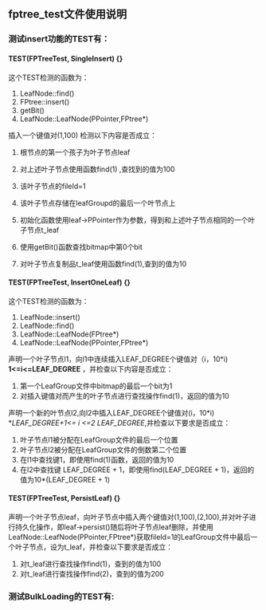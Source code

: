 ## fptree_test文件使用说明

### 测试insert功能的TEST有：

#### TEST(FPTreeTest, SingleInsert) {} 

这个TEST检测的函数为：

1. LeafNode::find()
2. FPtree::insert()
3. getBit()
4. LeafNode::LeafNode(PPointer,FPtree*)

插入一个键值对(1,100) 检测以下内容是否成立：

1. 根节点的第一个孩子为叶子节点leaf

2. 对上述叶子节点使用函数find(1) ,查找到的值为100
3. 该叶子节点的fileId=1
4. 该叶子节点存储在leafGroupd的最后一个叶节点上
5. 初始化函数使用leaf->PPointer作为参数，得到和上述叶子节点相同的一个叶子节点t_leaf
6. 使用getBit()函数查找bitmap中第0个bit
7. 对叶子节点复制品t_leaf使用函数find(1),查到的值为10

#### TEST(FPTreeTest, InsertOneLeaf) {}

这个TEST检测的函数为：

1. LeafNode::insert()
2. LeafNode::find()
3. LeafNode::LeafNode(FPtree*)
4. LeafNode::LeafNode(PPointer,FPtree*)

声明一个叶子节点l1，向l1中连续插入LEAF_DEGREE个键值对（i，10*i) **1<=i<=LEAF_DEGREE** ，并检查以下内容是否成立：

1. 第一个LeafGroup文件中bitmap的最后一个bit为1
2. 对插入键值对而产生的叶子节点进行查找操作find(1)，返回的值为10

声明一个新的叶节点l2,向l2中插入LEAF_DEGREE个键值对(i，10*i)  **LEAF_DEGREE+1<= i <=2 *LEAF_DEGREE**,并检查以下要求是否成立：

1. 叶子节点l1被分配在LeafGroup文件的最后一个位置
2. 叶子节点l2被分配在LeafGroup文件的倒数第二个位置
3. 在l1中查找键1，即使用find(1)函数，返回的值为10
4. 在l2中查找键 LEAF_DEGREE + 1，即使用find(LEAF_DEGREE + 1)，返回的值为10*(LEAF_DEGREE + 1)

#### TEST(FPTreeTest, PersistLeaf) {}

声明一个叶子节点leaf，向叶子节点中插入两个键值对(1,100),(2,100),并对叶子进行持久化操作，即leaf->persist()随后将叶子节点leaf删除，并使用LeafNode::LeafNode(PPointer,FPtree*)获取fileId=1的LeafGroup文件中最后一个叶子节点，设为t_leaf，并检查以下要求是否成立：

1. 对t_leaf进行查找操作find(1)，查到的值为100
2. 对t_leaf进行查找操作find(2)，查到的值为200

### 测试BulkLoading的TEST有:

